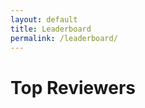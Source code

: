 ```yaml
---
layout: default
title: Leaderboard
permalink: /leaderboard/
---
```

<div class="leaderboard-container">
  <h1>Top Reviewers</h1>
  <div id="leaderboard"></div>
</div>

<!-- Embed the reviewer stats JSON -->
<script id="review-data" type="application/json">
[
{% assign sorted = site.reviewers | sort: 'comments_count' | reverse %}
{% for r in sorted %}
  {
    "slug": "{{ r.slug }}",
    "title": "{{ r.title | escape }}",
    "comments": {{ r.comments_count }},
    "stars": {{ r.repository_stars }}
  }{% unless forloop.last %},{% endunless %}{% endfor %}
]
</script>

<!-- Include the leaderboard script -->
<script src="{{ '/assets/js/leaderboard.js' | relative_url }}"></script>
